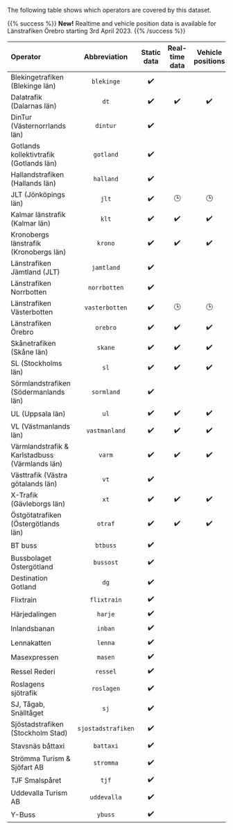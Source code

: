 The following table shows which operators are covered by this dataset.

{{% success %}}
**New!** Realtime and vehicle position data is available for Länstrafiken Örebro starting 3rd April 2023.
{{% /success %}}

| Operator                                       |    Abbreviation    | Static data | Real-time data | Vehicle positions | Occupancy data |
|:-----------------------------------------------|:------------------:|:-----------:|:--------------:|:-----------------:|:--------------:|
| Blekingetrafiken (Blekinge län)                |     `blekinge`     |     ✔️      |                |                   |                |
| Dalatrafik (Dalarnas län)                      |        `dt`        |     ✔️      |       ✔️       |        ✔️         |                |
| DinTur (Västernorrlands län)                   |      `dintur`      |     ✔️      |                |                   |                |
| Gotlands kollektivtrafik (Gotlands län)        |     `gotland`      |     ✔️      |                |                   |                |
| Hallandstrafiken (Hallands län)                |     `halland`      |     ✔️      |                |                   |                |
| JLT (Jönköpings län)                           |       `jlt`        |     ✔️      |       🕒       |        🕒         |                |
| Kalmar länstrafik (Kalmar län)                 |       `klt`        |     ✔️      |       ✔️       |        ✔️         |                |
| Kronobergs länstrafik (Kronobergs län)         |      `krono`       |     ✔️      |       ✔️       |        ✔️         |                |
| Länstrafiken Jämtland (JLT)                    |     `jamtland`     |     ✔️      |                |                   |                |
| Länstrafiken Norrbotten                        |    `norrbotten`    |     ✔️      |                |                   |                |
| Länstrafiken Västerbotten                      |   `vasterbotten`   |     ✔️      |       🕒       |        🕒         |                |
| Länstrafiken Örebro                            |      `orebro`      |     ✔️      |       ✔️       |        ✔️         |                |
| Skånetrafiken (Skåne län)                      |      `skane`       |     ✔️      |       ✔️       |        ✔️         |       ✔️       |
| SL (Stockholms län)                            |        `sl`        |     ✔️      |       ✔️       |        ✔️         |                |
| Sörmlandstrafiken (Södermanlands län)          |     `sormland`     |     ✔️      |                |                   |                |
| UL (Uppsala län)                               |        `ul`        |     ✔️      |       ✔️       |        ✔️         |                |
| VL (Västmanlands län)                          |   `vastmanland`    |     ✔️      |       ✔️       |        ✔️         |                |
| Värmlandstrafik & Karlstadbuss (Värmlands län) |       `varm`       |     ✔️      |       ✔️       |        ✔️         |                |
| Västtrafik (Västra götalands län)              |        `vt`        |     ✔️      |                |                   |                |
| X-Trafik (Gävleborgs län)                      |        `xt`        |     ✔️      |       ✔️       |        ✔️         |                |
| Östgötatrafiken (Östergötlands län)            |      `otraf`       |     ✔️      |       ✔️       |        ✔️         |       ✔️       |
| BT buss                                        |      `btbuss`      |     ✔️      |                |                   |                |
| Bussbolaget Östergötland                       |     `bussost`      |     ✔️      |                |                   |                |
| Destination Gotland                            |        `dg`        |     ✔️      |                |                   |                |
| Flixtrain                                      |    `flixtrain`     |     ✔️      |                |                   |                |
| Härjedalingen                                  |      `harje`       |     ✔️      |                |                   |                |
| Inlandsbanan                                   |      `inban`       |     ✔️      |                |                   |                |
| Lennakatten                                    |      `lenna`       |     ✔️      |                |                   |                |
| Masexpressen                                   |      `masen`       |     ✔️      |                |                   |                |
| Ressel Rederi                                  |      `ressel`      |     ✔️      |                |                   |                |
| Roslagens sjötrafik                            |     `roslagen`     |     ✔️      |                |                   |                |
| SJ, Tågab, Snälltåget                          |        `sj`        |     ✔️      |                |                   |                |
| Sjöstadstrafiken (Stockholm Stad)              | `sjostadstrafiken` |     ✔️      |                |                   |                |
| Stavsnäs båttaxi                               |     `battaxi`      |     ✔️      |                |                   |                |
| Strömma Turism & Sjöfart AB                    |     `stromma`      |     ✔️      |                |                   |                |
| TJF Smalspåret                                 |       `tjf`        |     ✔️      |                |                   |                |
| Uddevalla Turism AB                            |    `uddevalla`     |     ✔️      |                |                   |                |
| Y-Buss                                         |      `ybuss`       |     ✔️      |                |                   |                |

